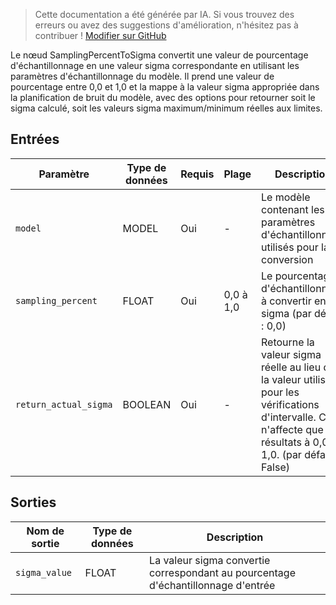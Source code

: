 > Cette documentation a été générée par IA. Si vous trouvez des erreurs ou avez des suggestions d'amélioration, n'hésitez pas à contribuer ! [Modifier sur GitHub](https://github.com/Comfy-Org/embedded-docs/blob/main/comfyui_embedded_docs/docs/SamplingPercentToSigma/fr.md)

Le nœud SamplingPercentToSigma convertit une valeur de pourcentage d'échantillonnage en une valeur sigma correspondante en utilisant les paramètres d'échantillonnage du modèle. Il prend une valeur de pourcentage entre 0,0 et 1,0 et la mappe à la valeur sigma appropriée dans la planification de bruit du modèle, avec des options pour retourner soit le sigma calculé, soit les valeurs sigma maximum/minimum réelles aux limites.

## Entrées

| Paramètre | Type de données | Requis | Plage | Description |
|-----------|-----------|----------|-------|-------------|
| `model` | MODEL | Oui | - | Le modèle contenant les paramètres d'échantillonnage utilisés pour la conversion |
| `sampling_percent` | FLOAT | Oui | 0,0 à 1,0 | Le pourcentage d'échantillonnage à convertir en sigma (par défaut : 0,0) |
| `return_actual_sigma` | BOOLEAN | Oui | - | Retourne la valeur sigma réelle au lieu de la valeur utilisée pour les vérifications d'intervalle. Cela n'affecte que les résultats à 0,0 et 1,0. (par défaut : False) |

## Sorties

| Nom de sortie | Type de données | Description |
|-------------|-----------|-------------|
| `sigma_value` | FLOAT | La valeur sigma convertie correspondant au pourcentage d'échantillonnage d'entrée |
